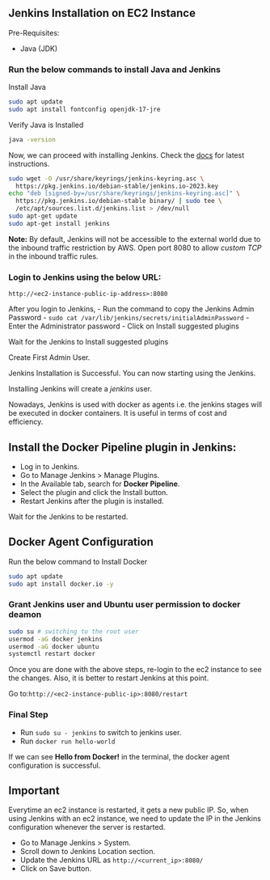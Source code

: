 ## Jenkins Installation on EC2 Instance
Pre-Requisites:
 - Java (JDK)

### Run the below commands to install Java and Jenkins

Install Java

```bash
sudo apt update
sudo apt install fontconfig openjdk-17-jre
```

Verify Java is Installed

```bash
java -version
```

Now, we can proceed with installing Jenkins. Check the [docs](https://www.jenkins.io/doc/book/installing/linux/#debianubuntu) for latest instructions.

```bash
sudo wget -O /usr/share/keyrings/jenkins-keyring.asc \
  https://pkg.jenkins.io/debian-stable/jenkins.io-2023.key
echo "deb [signed-by=/usr/share/keyrings/jenkins-keyring.asc]" \
  https://pkg.jenkins.io/debian-stable binary/ | sudo tee \
  /etc/apt/sources.list.d/jenkins.list > /dev/null
sudo apt-get update
sudo apt-get install jenkins

```

**Note:** By default, Jenkins will not be accessible to the external world due to the inbound traffic restriction by AWS. Open port 8080 to allow  *custom TCP* in the inbound traffic rules.


### Login to Jenkins using the below URL:

`http://<ec2-instance-public-ip-address>:8080 `

After you login to Jenkins, 
      - Run the command to copy the Jenkins Admin Password - `sudo cat /var/lib/jenkins/secrets/initialAdminPassword`
      - Enter the Administrator password
      - Click on Install suggested plugins

Wait for the Jenkins to Install suggested plugins


Create First Admin User.


Jenkins Installation is Successful. You can now starting using the Jenkins. 

Installing Jenkins will create a *jenkins* user.

Nowadays, Jenkins is used with docker as agents i.e. the jenkins stages will be executed in docker containers. It is useful in terms of cost and efficiency.

## Install the Docker Pipeline plugin in Jenkins:

   - Log in to Jenkins.
   - Go to Manage Jenkins > Manage Plugins.
   - In the Available tab, search for **Docker Pipeline**.
   - Select the plugin and click the Install button.
   - Restart Jenkins after the plugin is installed.
   

Wait for the Jenkins to be restarted.


## Docker Agent Configuration

Run the below command to Install Docker

```bash
sudo apt update
sudo apt install docker.io -y
```


### Grant Jenkins user and Ubuntu user permission to docker deamon

```bash
sudo su # switching to the root user
usermod -aG docker jenkins
usermod -aG docker ubuntu
systemctl restart docker
```

Once you are done with the above steps, re-login to the ec2 instance to see the changes. Also, it is better to restart Jenkins at this point.

Go to:`http://<ec2-instance-public-ip>:8080/restart`

### Final Step
- Run `sudo su - jenkins` to switch to jenkins user.
- Run `docker run hello-world` 

If we can see **Hello from Docker!** in the terminal, the docker agent configuration is successful.  

## Important
Everytime an ec2 instance is restarted, it gets a new public IP. So, when using Jenkins with an ec2 instance, we need to update the IP in the Jenkins configuration whenever the server is restarted.

- Go to Manage Jenkins > System.
- Scroll down to Jenkins Location section.
- Update the Jenkins URL as `http://<current_ip>:8080/`
- Click on Save button.


